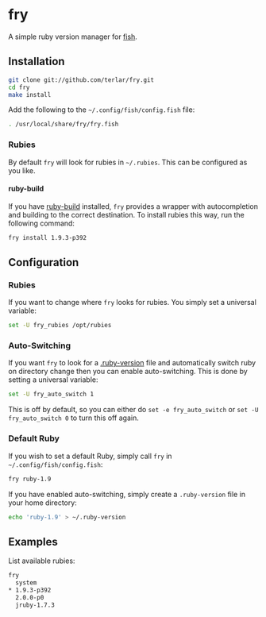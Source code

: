 # fry

A simple ruby version manager for [fish](https://github.com/fish-shell/fish-shell).

## Installation

```sh
git clone git://github.com/terlar/fry.git
cd fry
make install
```

Add the following to the `~/.config/fish/config.fish` file:

```sh
. /usr/local/share/fry/fry.fish
```

### Rubies

By default `fry` will look for rubies in `~/.rubies`. This can be configured as you like.

#### ruby-build
If you have [ruby-build](https://github.com/sstephenson/ruby-build) installed, `fry` provides a wrapper with autocompletion and building to the correct destination.
To install rubies this way, run the following command:

```sh
fry install 1.9.3-p392
```


## Configuration

### Rubies

If you want to change where `fry` looks for rubies. You simply set a universal variable:

```sh
set -U fry_rubies /opt/rubies
```

### Auto-Switching

If you want `fry` to look for a [.ruby-version](https://gist.github.com/fnichol/1912050) file and automatically switch ruby on directory change then you can enable auto-switching.
This is done by setting a universal variable:

```sh
set -U fry_auto_switch 1
```

This is off by default, so you can either do `set -e fry_auto_switch` or `set -U fry_auto_switch 0` to turn this off again.

### Default Ruby

If you wish to set a default Ruby, simply call `fry` in `~/.config/fish/config.fish`:
```sh
fry ruby-1.9
```

If you have enabled auto-switching, simply create a `.ruby-version` file in your home directory:
```sh
echo 'ruby-1.9' > ~/.ruby-version
```

## Examples

List available rubies:
```sh
fry                       
  system                    
* 1.9.3-p392                
  2.0.0-p0                  
  jruby-1.7.3
```
